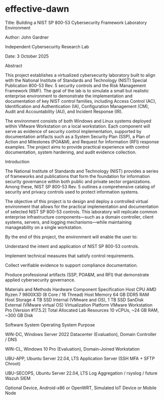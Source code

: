 # effective-dawn

Title:
Building a NIST SP 800-53 Cybersecurity Framework Laboratory Environment

Author:
John Gardner

Independent Cybersecurity Research Lab

Date:
3 October 2025

Abstract

This project establishes a virtualized cybersecurity laboratory built to align with the National Institute of Standards and Technology (NIST) Special Publication 800-53 Rev. 5 security controls and the Risk Management Framework (RMF). The goal of the lab is to simulate a small but realistic enterprise environment to demonstrate the implementation and documentation of key NIST control families, including Access Control (AC), Identification and Authentication (IA), Configuration Management (CM), Audit and Accountability (AU), and Incident Response (IR).

The environment consists of both Windows and Linux systems deployed within VMware Workstation on a local workstation. Each component will serve as evidence of security control implementation, supported by documentation artifacts such as a System Security Plan (SSP), a Plan of Action and Milestones (POA&M), and Request for Information (RFI) response examples. The project aims to provide practical experience with control documentation, system hardening, and audit evidence collection.

Introduction

The National Institute of Standards and Technology (NIST) provides a series of frameworks and publications that form the foundation for information security governance within both public and private sector organizations. Among these, NIST SP 800-53 Rev. 5 outlines a comprehensive catalog of security and privacy controls used to protect information systems.

The objective of this project is to design and deploy a controlled virtual environment that allows for the practical implementation and documentation of selected NIST SP 800-53 controls. This laboratory will replicate common enterprise infrastructure components—such as a domain controller, client systems, servers, and logging mechanisms—while maintaining manageability on a single workstation.

By the end of this project, the environment will enable the user to:

Understand the intent and application of NIST SP 800-53 controls.

Implement technical measures that satisfy control requirements.

Collect verifiable evidence to support compliance documentation.

Produce professional artifacts (SSP, POA&M, and RFI) that demonstrate applied cybersecurity governance.

Materials and Methods
Hardware
Component	Specification
Host CPU	AMD Ryzen 7 9800X3D (8 Core / 16 Thread)
Host Memory	64 GB DDR5 RAM
Host Storage	4 TB SSD Internal (VMware and OS), 1 TB SSD SanDisk External (VMware virtual OS)
Virtualization Platform	VMware Workstation Pro [Version #17.5.2]
Total Allocated Lab Resources	10 vCPUs, ~24 GB RAM, ~300 GB Disk

Software
System	Operating System	Purpose

WIN-DC,	Windows Server 2022 Datacenter (Evaluation),	Domain Controller / DNS

WIN-CL,	Windows 10 Pro (Evaluation),	Domain-Joined Workstation

UBU-APP,	Ubuntu Server 22.04, LTS	Application Server (SSH MFA + SFTP Chroot)

UBU-SECOPS,	Ubuntu Server 22.04, LTS	Log Aggregation / rsyslog / future Wazuh SIEM

Optional Device,	Android-x86 or OpenWRT,	Simulated IoT Device or Mobile Node
